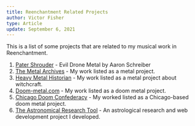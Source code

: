 ```yaml
---
title: Reenchantment Related Projects
author: Victor Fisher
type: Article
update: September 6, 2021
---
```


<post :title="title"></post>

This is a list of some projects that are related to my musical work in Reenchantment.

1.  [Pater Shrouder](https://patershrouder.bandcamp.com/) - Evil Drone Metal by Aaron Schreiber
2.  [The Metal Archives](https://www.metal-archives.com/bands/The_Reverend_of_Despair/) - My work listed as a metal project.
3.  [Heavy Metal Historian](https://web.archive.org/web/20190425105956/http://heavymetal666.com/2015/06/26/witches-and-metal/) - My work listed as a metal project about witchcraft.
4.  [Doom-metal.com](http://doom-metal.com/bands.php?band=1854) - My work listed as a doom metal project.
5.  [Chicago Doom Confederacy](http://www.chicagodoomconfederacy.com/band/the-reverend-of-despair/) - My worked listed as a Chicago-based doom metal project.
6.  [The Astronomical Research Tool](https://astronomical-research-tool.herokuapp.com/) - An astrological research and web development project I developed.